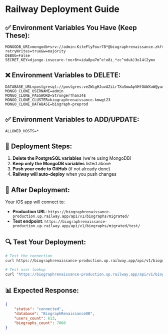 # Railway Deployment Guide

## ✅ Environment Variables You Have (Keep These):

```
MONGODB_URI=mongodb+srv://admin:KiteFlyFour78*@biographrenaissance.zkfvhph.mongodb.net/BiographRenaissanceDB?retryWrites=true&w=majority
DEBUG=False
SECRET_KEY=django-insecure-!ner8+=ida8po7m^e!o8i_*zc^nduk)3o14(2ymx
```

## ❌ Environment Variables to DELETE:

```
DATABASE_URL=postgresql://postgres:veZWLgHJuvAZiLrTXuSmwApVHfOAWXuW@yamanote.proxy.rlwy.net:37817/railway
MONGO_CLONE_USERNAME=admin
MONGO_CLONE_PASSWORD=StrongerThan34$
MONGO_CLONE_CLUSTER=biographrenaissance.kmwgt23
MONGO_CLONE_DATABASE=biograph-preprod
```

## ✅ Environment Variables to ADD/UPDATE:

```
ALLOWED_HOSTS=*
```

## 🚀 Deployment Steps:

1. **Delete the PostgreSQL variables** (we're using MongoDB)
2. **Keep only the MongoDB variables** listed above
3. **Push your code to GitHub** (if not already done)
4. **Railway will auto-deploy** when you push changes

## 📱 After Deployment:

Your iOS app will connect to:
- **Production URL**: `https://biographrenaissance-production.up.railway.app/api/v1/biographs/migrated/`
- **Test endpoint**: `https://biographrenaissance-production.up.railway.app/api/v1/biographs/migrated/test/`

## 🔍 Test Your Deployment:

```bash
# Test the connection
curl https://biographrenaissance-production.up.railway.app/api/v1/biographs/migrated/test/

# Test user lookup
curl "https://biographrenaissance-production.up.railway.app/api/v1/biographs/migrated/find-user/?phone=8479873207"
```

## 📊 Expected Response:

```json
{
    "status": "connected",
    "database": "BiographRenaissanceDB",
    "users_count": 613,
    "biographs_count": 7060
}
```
